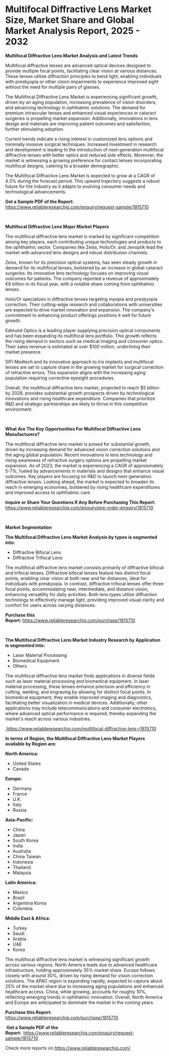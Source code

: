 <p><h1>Multifocal Diffractive Lens Market Size, Market Share and Global Market Analysis Report, 2025 - 2032</h1></p><p><strong>Multifocal Diffractive Lens Market Analysis and Latest Trends</strong></p>
<p><p>Multifocal diffractive lenses are advanced optical devices designed to provide multiple focal points, facilitating clear vision at various distances. These lenses utilize diffraction principles to bend light, enabling individuals with presbyopia or other vision impairments to experience improved sight without the need for multiple pairs of glasses.</p><p>The Multifocal Diffractive Lens Market is experiencing significant growth, driven by an aging population, increasing prevalence of vision disorders, and advancing technology in ophthalmic solutions. The demand for premium intraocular lenses and enhanced visual experiences in cataract surgeries is propelling market expansion. Additionally, innovations in lens design and materials are improving patient outcomes and satisfaction, further stimulating adoption.</p><p>Current trends indicate a rising interest in customized lens options and minimally invasive surgical techniques. Increased investment in research and development is leading to the introduction of next-generation multifocal diffractive lenses with better optics and reduced side effects. Moreover, the market is witnessing a growing preference for contact lenses incorporating multifocal designs, catering to a broader demographic. </p><p>The Multifocal Diffractive Lens Market is expected to grow at a CAGR of 4.3% during the forecast period. This upward trajectory suggests a robust future for the industry as it adapts to evolving consumer needs and technological advancements.</p></p>
<p><strong>Get a Sample PDF of the Report:&nbsp;</strong> <a href="https://www.reliableresearchiq.com/enquiry/request-sample/1815710?utm_campaign=2284&utm_medium=2&utm_source=Github&utm_content=ia&utm_term=06042025&utm_id=multifocal-diffractive-lens">https://www.reliableresearchiq.com/enquiry/request-sample/1815710</a></p>
<p>&nbsp;</p>
<p><strong>Multifocal Diffractive Lens Major Market Players</strong></p>
<p><p>The multifocal diffractive lens market is marked by significant competition among key players, each contributing unique technologies and products to the ophthalmic sector. Companies like Zeiss, Holo/Or, and Jenoptik lead the market with advanced lens designs and robust distribution channels. </p><p>Zeiss, known for its precision optical systems, has seen steady growth in demand for its multifocal lenses, bolstered by an increase in global cataract surgeries. Its innovative lens technology focuses on improving visual outcomes for patients. The company reported a revenue of approximately €8 billion in its fiscal year, with a notable share coming from ophthalmic lenses.</p><p>Holo/Or specializes in diffractive lenses targeting myopia and presbyopia correction. Their cutting-edge research and collaborations with universities are expected to drive market innovation and expansion. The company's commitment to enhancing product offerings positions it well for future growth.</p><p>Edmund Optics is a leading player supplying precision optical components and has been expanding its multifocal lens portfolio. This growth reflects the rising demand in sectors such as medical imaging and consumer optics. Their sales revenue is estimated at over $100 million, underlining their market presence.</p><p>SIFI Medtech and its innovative approach to iris implants and multifocal lenses are set to capture share in the growing market for surgical correction of refractive errors. This expansion aligns with the increasing aging population requiring corrective eyesight procedures.</p><p>Overall, the multifocal diffractive lens market, projected to reach $5 billion by 2028, provides substantial growth prospects driven by technological innovations and rising healthcare expenditure. Companies that prioritize R&D and strategic partnerships are likely to thrive in this competitive environment.</p></p>
<p>&nbsp;</p>
<p><strong>What Are The Key Opportunities For Multifocal Diffractive Lens Manufacturers?</strong></p>
<p><p>The multifocal diffractive lens market is poised for substantial growth, driven by increasing demand for advanced vision correction solutions and the aging global population. Recent innovations in lens technology and rising awareness of refractive surgery options are propelling market expansion. As of 2023, the market is experiencing a CAGR of approximately 5-7%, fueled by advancements in materials and designs that enhance visual outcomes. Key players are focusing on R&D to launch next-generation diffractive lenses. Looking ahead, the market is expected to broaden its reach in emerging economies, bolstered by rising healthcare expenditures and improved access to ophthalmic care.</p></p>
<p><strong>Inquire or Share Your Questions If Any Before Purchasing This Report:</strong> <a href="https://www.reliableresearchiq.com/enquiry/pre-order-enquiry/1815710?utm_campaign=2284&utm_medium=2&utm_source=Github&utm_content=ia&utm_term=06042025&utm_id=multifocal-diffractive-lens">https://www.reliableresearchiq.com/enquiry/pre-order-enquiry/1815710</a></p>
<p>&nbsp;</p>
<p><strong>Market Segmentation</strong></p>
<p><strong>The Multifocal Diffractive Lens Market Analysis by types is segmented into:</strong></p>
<p><ul><li>Diffractive Bifocal Lens</li><li>Diffractive Trifocal Lens</li></ul></p>
<p><p>The multifocal diffractive lens market consists primarily of diffractive bifocal and trifocal lenses. Diffractive bifocal lenses feature two distinct focal points, enabling clear vision at both near and far distances, ideal for individuals with presbyopia. In contrast, diffractive trifocal lenses offer three focal points, accommodating near, intermediate, and distance vision, enhancing versatility for daily activities. Both lens types utilize diffraction technology to effectively manage light, providing improved visual clarity and comfort for users across varying distances.</p></p>
<p><strong>Purchase this Report:&nbsp;</strong><a href="https://www.reliableresearchiq.com/purchase/1815710?utm_campaign=2284&utm_medium=2&utm_source=Github&utm_content=ia&utm_term=06042025&utm_id=multifocal-diffractive-lens">https://www.reliableresearchiq.com/purchase/1815710</a></p>
<p>&nbsp;</p>
<p><strong>The Multifocal Diffractive Lens Market Industry Research by Application is segmented into:</strong></p>
<p><ul><li>Laser Material Processing</li><li>Biomedical Equipment</li><li>Others</li></ul></p>
<p><p>The multifocal diffractive lens market finds applications in diverse fields such as laser material processing and biomedical equipment. In laser material processing, these lenses enhance precision and efficiency in cutting, welding, and engraving by allowing for distinct focal points. In biomedical equipment, they enable improved imaging and diagnostics, facilitating better visualization in medical devices. Additionally, other applications may include telecommunications and consumer electronics, where advanced optical performance is required, thereby expanding the market's reach across various industries.</p></p>
<p><a href="https://www.reliableresearchiq.com/multifocal-diffractive-lens-r1815710?utm_campaign=2284&utm_medium=2&utm_source=Github&utm_content=ia&utm_term=06042025&utm_id=multifocal-diffractive-lens">&nbsp;https://www.reliableresearchiq.com/multifocal-diffractive-lens-r1815710</a></p>
<p><strong>In terms of Region, the Multifocal Diffractive Lens Market Players available by Region are:</strong></p>
<p>
    <p> <strong> North America: </strong>
        <ul>
            <li>United States</li>
            <li>Canada</li>
        </ul>
        </p> 
    <p> <strong> Europe: </strong>
        <ul>
            <li>Germany</li>
            <li>France</li>
            <li>U.K.</li>
            <li>Italy</li>
            <li>Russia</li>
        </ul>
        </p> 
    <p> <strong> Asia-Pacific: </strong>
        <ul>
            <li>China</li>
            <li>Japan</li>
            <li>South Korea</li>
            <li>India</li>
            <li>Australia</li>
            <li>China Taiwan</li>
            <li>Indonesia</li>
            <li>Thailand</li>
            <li>Malaysia</li>
        </ul>
        </p> 
    <p> <strong> Latin America: </strong>
        <ul>
            <li>Mexico</li>
            <li>Brazil</li>
            <li>Argentina Korea</li>
            <li>Colombia</li>
        </ul>
        </p> 
    <p> <strong> Middle East & Africa: </strong>
        <ul>
            <li>Turkey</li>
            <li>Saudi</li>
            <li>Arabia</li>
            <li>UAE</li>
            <li>Korea</li>
        </ul>
    </p>
    </p>
<p><p>The multifocal diffractive lens market is witnessing significant growth across various regions. North America leads due to advanced healthcare infrastructure, holding approximately 35% market share. Europe follows closely with around 30%, driven by rising demand for vision correction solutions. The APAC region is expanding rapidly, expected to capture about 25% of the market share due to increasing aging populations and enhanced healthcare access. China, while growing, accounts for roughly 10%, reflecting emerging trends in ophthalmic innovation. Overall, North America and Europe are anticipated to dominate the market in the coming years.</p></p>
<p><strong>Purchase this Report: </strong><a href="https://www.reliableresearchiq.com/purchase/1815710?utm_campaign=2284&utm_medium=2&utm_source=Github&utm_content=ia&utm_term=06042025&utm_id=multifocal-diffractive-lens">https://www.reliableresearchiq.com/purchase/1815710</a></p>
<p>&nbsp;<strong>Get a Sample PDF of the Report:&nbsp;&nbsp;</strong><a href="https://www.reliableresearchiq.com/enquiry/request-sample/1815710?utm_campaign=2284&utm_medium=2&utm_source=Github&utm_content=ia&utm_term=06042025&utm_id=multifocal-diffractive-lens">https://www.reliableresearchiq.com/enquiry/request-sample/1815710</a></p>
<p><strong></strong></p>
<p>Check more reports on <a href="https://www.reliableresearchiq.com/?utm_campaign=2284&utm_medium=2&utm_source=Github&utm_content=ia&utm_term=06042025&utm_id=multifocal-diffractive-lens">https://www.reliableresearchiq.com/</a></p>